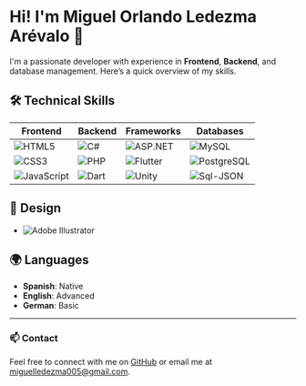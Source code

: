 # Hi! I'm Miguel Orlando Ledezma Arévalo 👋

I'm a passionate developer with experience in **Frontend**, **Backend**, and database management. Here’s a quick overview of my skills.

## 🛠️ Technical Skills

| **Frontend**              | **Backend**              | **Frameworks**           | **Databases**             |
|---------------------------|--------------------------|--------------------------|---------------------------|
| ![HTML5](https://img.shields.io/badge/-HTML5-E34F26?logo=html5&logoColor=white&style=flat) | ![C#](https://img.shields.io/badge/-C%23-239120?logo=c-sharp&logoColor=white&style=flat) | ![ASP.NET](https://img.shields.io/badge/-ASP.NET-5C2D91?logo=dotnet&logoColor=white&style=flat) | ![MySQL](https://img.shields.io/badge/-MySQL-4479A1?logo=mysql&logoColor=white&style=flat) |
| ![CSS3](https://img.shields.io/badge/-CSS3-1572B6?logo=css3&logoColor=white&style=flat)  | ![PHP](https://img.shields.io/badge/-PHP-777BB4?logo=php&logoColor=white&style=flat) | ![Flutter](https://img.shields.io/badge/-Flutter-02569B?logo=flutter&logoColor=white&style=flat) | ![PostgreSQL](https://img.shields.io/badge/-PostgreSQL-336791?logo=postgresql&logoColor=white&style=flat) |
| ![JavaScript](https://img.shields.io/badge/-JavaScript-F7DF1E?logo=javascript&logoColor=black&style=flat) | ![Dart](https://img.shields.io/badge/-Dart-0175C2?logo=dart&logoColor=white&style=flat) | ![Unity](https://img.shields.io/badge/-Unity-000000?logo=unity&logoColor=white&style=flat) | ![Sql-JSON](https://img.shields.io/badge/-Node.js-339933?logo=json&logoColor=white&style=flat) |

## 🎨 Design
- ![Adobe Illustrator](https://img.shields.io/badge/-Adobe%20Illustrator-FF9A00?logo=adobe-illustrator&logoColor=white&style=flat)

## 🌍 Languages
- **Spanish**: Native
- **English**: Advanced
- **German**: Basic

---

### 📫 Contact
Feel free to connect with me on [GitHub](https://github.com/your-username) or email me at [miguelledezma005@gmail.com](mailto:miguelledezma005@gmail.com).
